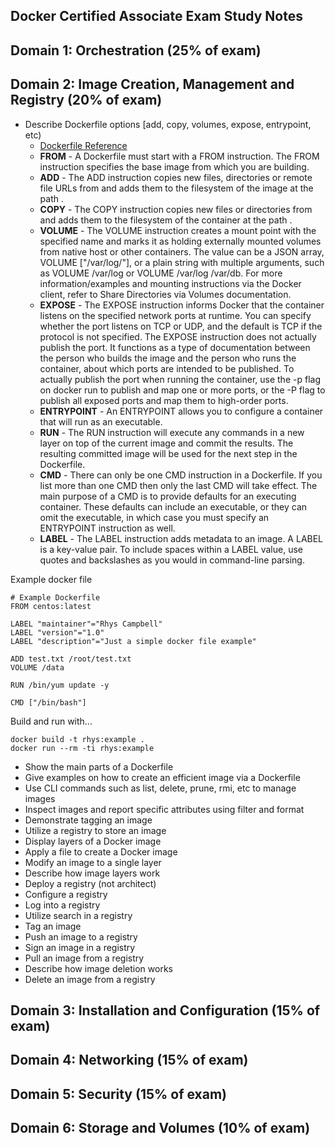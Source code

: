 Docker Certified Associate Exam Study Notes
-------------------------------------------

## Domain 1: Orchestration (25% of exam)

## Domain 2: Image Creation, Management and Registry (20% of exam)

* Describe Dockerfile options [add, copy, volumes, expose, entrypoint, etc)
    * [Dockerfile Reference](https://docs.docker.com/engine/reference/builder/)
    * **FROM** - A Dockerfile must start with a FROM instruction. The FROM instruction specifies the base image from which you are building.
    * **ADD** - The ADD instruction copies new files, directories or remote file URLs from <src> and adds them to the filesystem of the image at the path <dest>.
    * **COPY** - The COPY instruction copies new files or directories from <src> and adds them to the filesystem of the container at the path <dest>.
    * **VOLUME** - The VOLUME instruction creates a mount point with the specified name and marks it as holding externally mounted volumes from native host or other containers. The value can be a JSON array, VOLUME ["/var/log/"], or a plain string with multiple arguments, such as VOLUME /var/log or VOLUME /var/log /var/db. For more information/examples and mounting instructions via the Docker client, refer to Share Directories via Volumes documentation.
    * **EXPOSE** - The EXPOSE instruction informs Docker that the container listens on the specified network ports at runtime. You can specify whether the port listens on TCP or UDP, and the default is TCP if the protocol is not specified. The EXPOSE instruction does not actually publish the port. It functions as a type of documentation between the person who builds the image and the person who runs the container, about which ports are intended to be published. To actually publish the port when running the container, use the -p flag on docker run to publish and map one or more ports, or the -P flag to publish all exposed ports and map them to high-order ports.
    * **ENTRYPOINT** - An ENTRYPOINT allows you to configure a container that will run as an executable.
    * **RUN** - The RUN instruction will execute any commands in a new layer on top of the current image and commit the results. The resulting committed image will be used for the next step in the Dockerfile.
    * **CMD** - There can only be one CMD instruction in a Dockerfile. If you list more than one CMD then only the last CMD will take effect. The main purpose of a CMD is to provide defaults for an executing container. These defaults can include an executable, or they can omit the executable, in which case you must specify an ENTRYPOINT instruction as well.
    * **LABEL** - The LABEL instruction adds metadata to an image. A LABEL is a key-value pair. To include spaces within a LABEL value, use quotes and backslashes as you would in command-line parsing.

Example docker file

```
# Example Dockerfile
FROM centos:latest

LABEL "maintainer"="Rhys Campbell"
LABEL "version"="1.0"
LABEL "description"="Just a simple docker file example"

ADD test.txt /root/test.txt
VOLUME /data

RUN /bin/yum update -y

CMD ["/bin/bash"]
```

Build and run with...

```
docker build -t rhys:example .
docker run --rm -ti rhys:example
```


* Show the main parts of a Dockerfile
* Give examples on how to create an efficient image via a Dockerfile
* Use CLI commands such as list, delete, prune, rmi, etc to manage images
* Inspect images and report specific attributes using filter and format
* Demonstrate tagging an image
* Utilize a registry to store an image
* Display layers of a Docker image
* Apply a file to create a Docker image
* Modify an image to a single layer
* Describe how image layers work
* Deploy a registry (not architect)
* Configure a registry
* Log into a registry
* Utilize search in a registry
* Tag an image
* Push an image to a registry
* Sign an image in a registry
* Pull an image from a registry
* Describe how image deletion works
* Delete an image from a registry

## Domain 3: Installation and Configuration (15% of exam)

## Domain 4: Networking (15% of exam)

## Domain 5: Security (15% of exam)

## Domain 6: Storage and Volumes (10% of exam)
